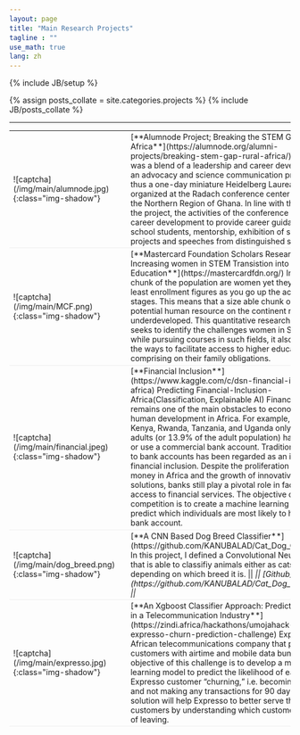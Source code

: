 ```yaml
---
layout: page
title: "Main Research Projects"
tagline : ""
use_math: true
lang: zh
---
```

{% include JB/setup %}

{% assign posts_collate = site.categories.projects %}
{% include JB/posts_collate %}

--- 

<link rel="stylesheet" href="/glyphicons/css/glyphicons.css" />

<table style="width:100%">
<col width="20%">
<col width="10">
<col >


<tr style="border-bottom:1pt solid #eee">
<td markdown="1">
![captcha](/img/main/alumnode.jpg){:class="img-shadow"}
</td>
<td></td>
<td markdown="1">
[**Alumnode Project; Breaking the STEM Gap in Rural Africa**](https://alumnode.org/alumni-projects/breaking-stem-gap-rural-africa/)
This project was a blend of a leadership and career development and an advocacy and science communication project. It was thus a one-day miniature Heidelberg Laureate Forum organized at the Radach conference center in Tamale in the Northern Region of Ghana. In line with the theme of the project, the activities of the conference included career development to provide career guidance for high school students, mentorship, exhibition of science projects and speeches from distinguished scientists.

</td> 
</tr>

<tr style="border-bottom:1pt solid #eee">
<td markdown="1">
![captcha](/img/main/MCF.png){:class="img-shadow"}
</td>
<td></td>
<td markdown="1">
[**Mastercard Foundation Scholars Research; Increasing women in STEM Transistion into Tertiary Education**](https://mastercardfdn.org/)
In Africa, a chunk of the population are women yet they have the least enrollment figures as you go up the academic stages. This means that a size able chunk of the potential human resource on the continent remain underdeveloped. This quantitative research primarily seeks to identify the challenges women in STEM face while pursuing courses in such fields, it also explores the ways to facilitate access to higher education without comprising on their family obligations.
</td> 
</tr>


<tr style="border-bottom:1pt solid #eee">
<td markdown="1">
![captcha](/img/main/financial.jpeg){:class="img-shadow"}
</td>
<td></td>
<td markdown="1">
[**Financial Inclusion**](https://www.kaggle.com/c/dsn-financial-inclusion-in-africa)
Predicting Financial-Inclusion-Africa(Classification, Explainable AI)
Financial Inclusion remains one of the main obstacles to economic and human development in Africa. For example, across Kenya, Rwanda, Tanzania, and Uganda only 9.1 million adults (or 13.9% of the adult population) have access to or use a commercial bank account.
Traditionally, access to bank accounts has been regarded as an indicator of financial inclusion. Despite the proliferation of mobile money in Africa and the growth of innovative fintech solutions, banks still play a pivotal role in facilitating access to financial services. 
The objective of this competition is to create a machine learning model to predict which individuals are most likely to have or use a bank account. 
</td> 
</tr>

<tr style="border-bottom:1pt solid #eee">
<td markdown="1">
![captcha](/img/main/dog_breed.png){:class="img-shadow"}
</td>
<td></td>
<td markdown="1">
[**A CNN Based Dog Breed Classifier**](https://github.com/KANUBALAD/Cat_Dog_Classifier.git)
In this project, I defined a Convolutional Neural Network that is able to classifiy animals either as cats or dogs depending on which breed it is.
|| <em class="icon-home"/> || [Github](https://github.com/KANUBALAD/Cat_Dog_Classifier.git) ||
</td> 
</tr>

<tr style="border-bottom:1pt solid #eee">
<td markdown="1">
![captcha](/img/main/expresso.jpg){:class="img-shadow"}
</td>
<td></td>
<td markdown="1">
[**An Xgboost Classifier Approach: Predicting Churning in a Telecommunication Industry**](https://zindi.africa/hackathons/umojahack-ghana-expresso-churn-prediction-challenge)
Expresso is an African telecommunications company that provides customers with airtime and mobile data bundles. The objective of this challenge is to develop a machine learning model to predict the likelihood of each Expresso customer “churning,” i.e. becoming inactive and not making any transactions for 90 days.
This solution will help Expresso to better serve their customers by understanding which customers are at risk of leaving.
</td> 
</tr>


<!-- 
<tr height="25"/>
<tr style="border-bottom:1pt solid #eee" >
<td markdown="1">
![arcam](/img/main/arcam.gif){:class="img-shadow"}
</td>
<td></td>
<td markdown="1">
**AR Camera: An Augmented Reality Prototype for Mobile Devices of Lenovo.**
- Prototyped an application with an AR effect for QR code or a dish of food, to improve user experience.
- Developed detection, tracking and stereo algorithms to obtain a real-time and smooth effect.

|| <em class="icon-film"/> || [video demo](https://youtu.be/XUTCowMHSQs) ||

</td> 
</tr> -->


</table>

<style type="text/css">
td {
    border: 0.5px;
    vertical-align: center;
    text-align: left;
}
</style>
